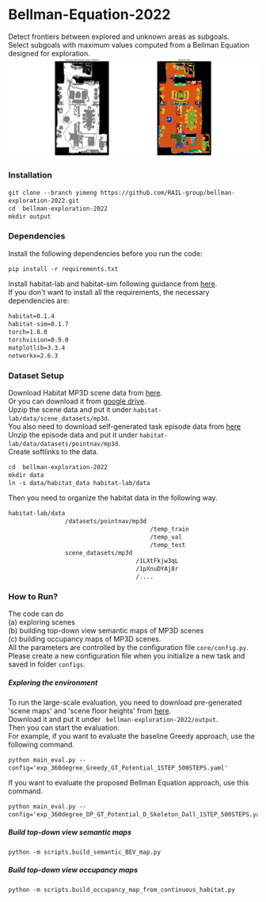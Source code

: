 # Bellman-Equation-2022
Detect frontiers between explored and unknown areas as subgoals.  
Select subgoals with maximum values computed from a Bellman Equation designed for exploration.  
<img src='Figs/example_traj.jpg'>
### Installation
```
git clone --branch yimeng https://github.com/RAIL-group/bellman-exploration-2022.git
cd  bellman-exploration-2022
mkdir output
```

### Dependencies
Install the following dependencies before you run the code:  
```
pip install -r requirements.txt
```
Install habitat-lab and habitat-sim following guidance from [here](https://github.com/facebookresearch/habitat-lab "here").  
If you don't want to install all the requirements, the necessary dependencies are:  
```
habitat=0.1.4
habitat-sim=0.1.7
torch=1.8.0
torchvision=0.9.0
matplotlib=3.3.4
networkx=2.6.3
```

### Dataset Setup
Download Habitat MP3D scene data from [here](https://github.com/facebookresearch/habitat-lab "here").    
Or you can download it from [google drive](https://drive.google.com/drive/folders/180gcW5xq6ZWM4f7yHK_kPc-iAVpGGNfl?usp=sharing "google drive").  
Upzip the scene data and put it under `habitat-lab/data/scene_datasets/mp3d`.  
You also need to download self-generated task episode data from [here](https://drive.google.com/drive/folders/1raUypuI9Zgig3dfFgWINv40bnKfvUadW?usp=sharing "here")  
Unzip the episode data and put it under `habitat-lab/data/datasets/pointnav/mp3d`.  
Create softlinks to the data.  
```
cd  bellman-exploration-2022
mkdir data
ln -s data/habitat_data habitat-lab/data
```
Then you need to organize the habitat data in the following way.  
```
habitat-lab/data
                /datasets/pointnav/mp3d
                                        /temp_train
                                        /temp_val
                                        /temp_test
                scene_datasets/mp3d
                                    /1LXtFkjw3qL
                                    /1pXnuDYAj8r
                                    /....
```

### How to Run?
The code can do  
(a) exploring scenes  
(b) building top-down view semantic maps of MP3D scenes   
(c) building occupancy maps of MP3D scenes.   
All the parameters are controlled by the configuration file `core/config.py`.   
Please create a new configuration file when you initialize a new task and saved in folder `configs`.
##### Exploring the environment
To run the large-scale evaluation, you need to download pre-generated 'scene maps' and 'scene floor heights' from [here](https://drive.google.com/drive/folders/10ApKQzaIPDvEAvbcVXQkaGBjxnvUIpND?usp=sharing "here").  
Download it and put it under ` bellman-exploration-2022/output`.  
Then you can start the evaluation.  
For example, if you want to evaluate the baseline Greedy approach, use the following command.  
```
python main_eval.py --config='exp_360degree_Greedy_GT_Potential_1STEP_500STEPS.yaml'
```
If you want to evaluate the proposed Bellman Equation approach, use this command.
```
python main_eval.py --config='exp_360degree_DP_GT_Potential_D_Skeleton_Dall_1STEP_500STEPS.yaml'
```
##### Build top-down view semantic maps
```
python -m scripts.build_semantic_BEV_map.py
```
##### Build top-down view occupancy maps
```
python -m scripts.build_occupancy_map_from_continuous_habitat.py
```
